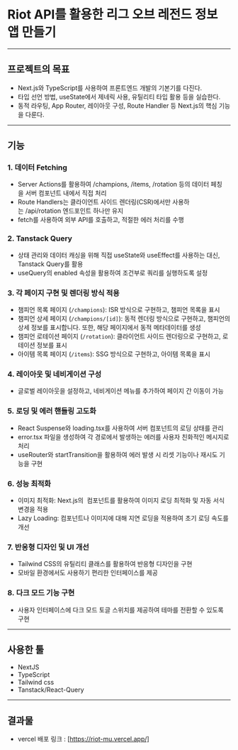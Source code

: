 # Riot API를 활용한 리그 오브 레전드 정보 앱 만들기
----
## 프로젝트의 목표
- Next.js와 TypeScript를 사용하여 프론트엔드 개발의 기본기를 다진다.
- 타입 선언 방법, useState에서 제네릭 사용, 유틸리티 타입 활용 등을 실습한다.
- 동적 라우팅, App Router, 레이아웃 구성, Route Handler 등 Next.js의 핵심 기능을 다룬다.
----
## 기능
### 1. 데이터 Fetching
- Server Actions를 활용하여 /champions, /items, /rotation 등의 데이터 페칭을 서버 컴포넌트 내에서 직접 처리
- Route Handlers는 클라이언트 사이드 렌더링(CSR)에서만 사용하는 /api/rotation 엔드포인트 하나만 유지
- fetch를 사용하여 외부 API를 호출하고, 적절한 에러 처리를 수행

### 2. Tanstack Query
- 상태 관리와 데이터 캐싱을 위해 직접 useState와 useEffect를 사용하는 대신, Tanstack Query를 활용
- useQuery의 enabled 속성을 활용하여 조건부로 쿼리를 실행하도록 설정

### 3. 각 페이지 구현 및 렌더링 방식 적용
- 챔피언 목록 페이지 (`/champions`): ISR 방식으로 구현하고, 챔피언 목록을 표시
- 챔피언 상세 페이지 (`/champions/[id]`): 동적 렌더링 방식으로 구현하고, 챔피언의 상세 정보를 표시합니다. 또한, 해당 페이지에서 동적 메타데이터를 생성
- 챔피언 로테이션 페이지 (`/rotation`): 클라이언트 사이드 렌더링으로 구현하고, 로테이션 정보를 표시
- 아이템 목록 페이지 (`/items`): SSG 방식으로 구현하고, 아이템 목록을 표시
  
### 4. 레이아웃 및 네비게이션 구성
- 글로벌 레이아웃을 설정하고, 네비게이션 메뉴를 추가하여 페이지 간 이동이 가능

### 5. 로딩 및 에러 핸들링 고도화
- React Suspense와 loading.tsx를 사용하여 서버 컴포넌트의 로딩 상태를 관리
- error.tsx 파일을 생성하여 각 경로에서 발생하는 에러를 사용자 친화적인 메시지로 처리
- useRouter와 startTransition을 활용하여 에러 발생 시 리셋 기능이나 재시도 기능을 구현

### 6. 성능 최적화
- 이미지 최적화: Next.js의 <Image> 컴포넌트를 활용하여 이미지 로딩 최적화 및 자동 서식 변경을 적용
- Lazy Loading: 컴포넌트나 이미지에 대해 지연 로딩을 적용하여 초기 로딩 속도를 개선

### 7. 반응형 디자인 및 UI 개선
- Tailwind CSS의 유틸리티 클래스를 활용하여 반응형 디자인을 구현
- 모바일 환경에서도 사용하기 편리한 인터페이스를 제공

### 8. 다크 모드 기능 구현
- 사용자 인터페이스에 다크 모드 토글 스위치를 제공하여 테마를 전환할 수 있도록 구현

----
## 사용한 툴
- NextJS
- TypeScript
- Tailwind css
- Tanstack/React-Query
----
## 결과물
- vercel 배포 링크 : [https://riot-mu.vercel.app/]
